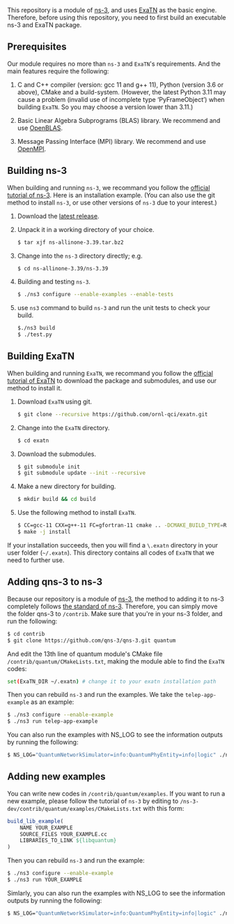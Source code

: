This repository is a module of [ns-3](https://www.nsnam.org), and uses [ExaTN](https://github.com/ORNL-QCI/exatn) as the basic engine. Therefore, before using this repository, you need to first build an executable ns-3 and ExaTN package. 

## Prerequisites

Our module requires no more than `ns-3` and `ExaTN`'s requirements. And the main features require the following:

1. C and C++ compiler (version: gcc 11 and g++ 11), Python (version 3.6 or above), CMake and a build-system. (However, the latest Python 3.11 may cause a problem (invalid use of incomplete type ‘PyFrameObject’) when building `ExaTN`. So you may choose a version lower than 3.11.)

2. Basic Linear Algebra Subprograms (BLAS) library. We recommend and use [OpenBLAS](https://github.com/xianyi/OpenBLAS).

3. Message Passing Interface (MPI) library. We recommend and use [OpenMPI](https://www.open-mpi.org/).

## Building ns-3

When building and running `ns-3`, we recommand you follow the [official tutorial of ns-3](https://www.nsnam.org/docs/release/3.39/tutorial/html/). Here is an installation example. 
(You can also use the git method to install `ns-3`, or use other versions of `ns-3` due to your interest.)

1. Download the [latest release](https://www.nsnam.org/releases/latest).

2. Unpack it in a working directory of your choice.

   ```bash
   $ tar xjf ns-allinone-3.39.tar.bz2
   ```

3. Change into the `ns-3` directory directly; e.g.

   ```bash
   $ cd ns-allinone-3.39/ns-3.39
   ```

4. Building and testing `ns-3`.

   ```bash
   $ ./ns3 configure --enable-examples --enable-tests
   ```

5. use `ns3` command to build `ns-3` and run the unit tests to check your build.

   ```bash
   $./ns3 build
   $ ./test.py
   ```


## Building ExaTN

When building and running `ExaTN`, we recommand you follow the [official tutorial of ExaTN](https://github.com/ORNL-QCI/exatn) to download the package and submodules, and use our method to install it.

1. Download `ExaTN` using git.

   ```bash
   $ git clone --recursive https://github.com/ornl-qci/exatn.git
   ```

2. Change into the `ExaTN` directory.

   ``` bash
   $ cd exatn
   ```

3. Download the submodules.

   ```bash
   $ git submodule init
   $ git submodule update --init --recursive
   ```

4. Make a new directory for building.

   ```bash
   $ mkdir build && cd build
   ```

5. Use the following method to install `ExaTN`.

   ```bash
   $ CC=gcc-11 CXX=g++-11 FC=gfortran-11 cmake .. -DCMAKE_BUILD_TYPE=Release -DMPI_LIB=OPENMPI -DMPI_ROOT_DIR=/usr/lib/x86_64-linux-gnu/openmpi/lib/ -DBLAS_LIB=OPENBLAS -DBLAS_PATH=/usr/lib/x86_64-linux-gnu/openblas-pthread/
   $ make -j install
   ```

If your installation succeeds, then you will find a `\.exatn` directory in your user folder (`~/.exatn`). This directory contains all codes of `ExaTN` that we need to further use.

## Adding qns-3 to ns-3

Because our repository is a module of [ns-3](https://www.nsnam.org), the method to adding it to ns-3 completely follows [the standard of ns-3](https://www.nsnam.org/docs/manual/html/new-modules.html). Therefore, you can simply move the folder qns-3 to `/contrib`. Make sure that you're in your ns-3 folder, and run the following:

```bash
$ cd contrib
$ git clone https://github.com/qns-3/qns-3.git quantum
```

And edit the 13th line of quantum module's CMake file `/contrib/quantum/CMakeLists.txt`, making the module able to find the `ExaTN` codes:

```bash
set(ExaTN_DIR ~/.exatn) # change it to your exatn installation path
```

Then you can rebuild `ns-3` and run the examples. We take the `telep-app-example` as an example:

```bash
$ ./ns3 configure --enable-example
$ ./ns3 run telep-app-example
```

You can also run the examples with NS_LOG to see the information outputs by running the following:

```bash
$ NS_LOG="QuantumNetworkSimulator=info:QuantumPhyEntity=info|logic" ./ns3 run telep-app-example
```

## Adding new examples

You can write new codes in `/contrib/quantum/examples`. If you want to run a new example, please follow the tutorial of `ns-3` by editing to `/ns-3-dev/contrib/quantum/examples/CMakeLists.txt` with this form:

```cmake
build_lib_example(
    NAME YOUR_EXAMPLE
    SOURCE_FILES YOUR_EXAMPLE.cc
    LIBRARIES_TO_LINK ${libquantum}
)
```

Then you can rebuild `ns-3` and run the example:

```bash
$ ./ns3 configure --enable-example
$ ./ns3 run YOUR_EXAMPLE
```

Simlarly, you can also run the examples with NS_LOG to see the information outputs by running the following:

```bash
$ NS_LOG="QuantumNetworkSimulator=info:QuantumPhyEntity=info|logic" ./ns3 run YOUR_EXAMPLE
```

